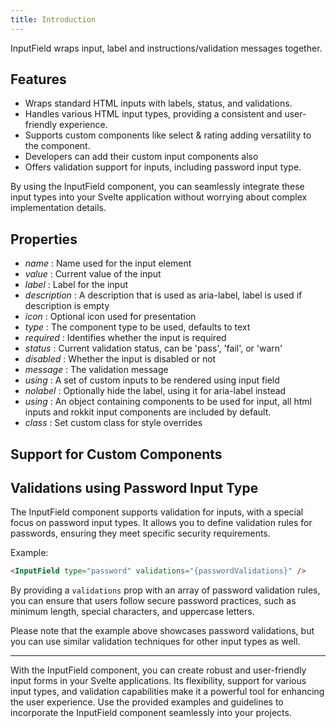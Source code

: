 ```yaml
---
title: Introduction
---
```


InputField wraps input, label and instructions/validation messages together.

## Features

- Wraps standard HTML inputs with labels, status, and validations.
- Handles various HTML input types, providing a consistent and user-friendly experience.
- Supports custom components like select & rating adding versatility to the component.
- Developers can add their custom input components also
- Offers validation support for inputs, including password input type.

By using the InputField component, you can seamlessly integrate these input types into your Svelte application without worrying about complex implementation details.

## Properties

- _name_ : Name used for the input element
- _value_ : Current value of the input
- _label_ : Label for the input
- _description_ : A description that is used as aria-label, label is used if description is empty
- _icon_ : Optional icon used for presentation
- _type_ : The component type to be used, defaults to text
- _required_ : Identifies whether the input is required
- _status_ : Current validation status, can be 'pass', 'fail', or 'warn'
- _disabled_ : Whether the input is disabled or not
- _message_ : The validation message
- _using_ : A set of custom inputs to be rendered using input field
- _nolabel_ : Optionally hide the label, using it for aria-label instead
- _using_ : An object containing components to be used for input, all html inputs and rokkit input components are included by default.
- _class_ : Set custom class for style overrides

## Support for Custom Components

## Validations using Password Input Type

The InputField component supports validation for inputs, with a special focus on password input types. It allows you to define validation rules for passwords, ensuring they meet specific security requirements.

Example:

```html
<InputField type="password" validations="{passwordValidations}" />
```

By providing a `validations` prop with an array of password validation rules, you can ensure that users follow secure password practices, such as minimum length, special characters, and uppercase letters.

Please note that the example above showcases password validations, but you can use similar validation techniques for other input types as well.

---

With the InputField component, you can create robust and user-friendly input forms in your Svelte applications. Its flexibility, support for various input types, and validation capabilities make it a powerful tool for enhancing the user experience. Use the provided examples and guidelines to incorporate the InputField component seamlessly into your projects.
